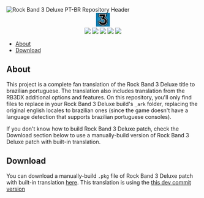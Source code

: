 <div>
<img src='./assets/header.webp' alt='Rock Band 3 Deluxe PT-BR Repository Header'>
</div>

<div align=center>
<img src='./assets/rockband3-icon.webp' width='36px' title='Rock Band Icon'/>
</div>

<div align=center>
<img src='https://img.shields.io/github/last-commit/ruggeryiury/rock-band-3-deluxe-ptbr?color=%23DDD&style=for-the-badge' /> <img src='https://img.shields.io/github/repo-size/ruggeryiury/rock-band-3-deluxe-ptbr?style=for-the-badge' /> <img src='https://img.shields.io/github/issues/ruggeryiury/rock-band-3-deluxe-ptbr?style=for-the-badge' /> <img src='https://img.shields.io/github/package-json/v/ruggeryiury/rock-band-3-deluxe-ptbr?style=for-the-badge' /> <img src='https://img.shields.io/github/license/ruggeryiury/rock-band-3-deluxe-ptbr?style=for-the-badge' />
</div>

- [About](#about)
- [Download](#download)

## About

This project is a complete fan translation of the Rock Band 3 Deluxe title to brazilian portuguese. The translation also includes translation from the RB3DX additional options and features. On this repository, you'll only find files to replace in your Rock Band 3 Deluxe build's `_ark` folder, replacing the original english locales to brazilian ones (since the game doesn't have a language detection that supports brazilian portuguese consoles).

If you don't know how to build Rock Band 3 Deluxe patch, check the Download section below to use a manually-build version of Rock Band 3 Deluxe patch with built-in translation.

## Download

You can download a manually-build `.pkg` file of Rock Band 3 Deluxe patch with built-in translation [here](https://drive.google.com/file/d/1M4-TTWoHFPaH_Dns3WzZwNuLL0xXdu1a/view?usp=sharing). This translation is using the [this dev commit version](https://github.com/hmxmilohax/rock-band-3-deluxe/commit/4b4616b6751c8dc503f2eddd912fd2eef401ca70)